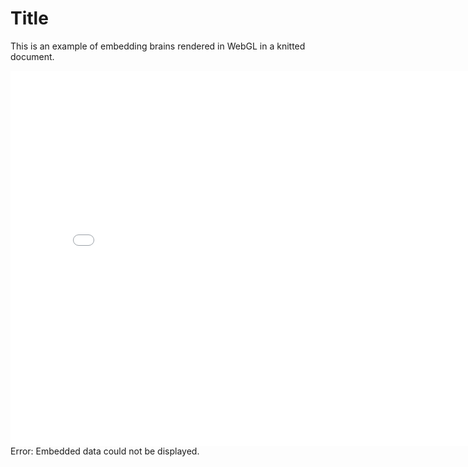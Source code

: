 Title
========================================================

This is an example of embedding brains rendered in WebGL in a knitted document.










<object data="knitted_webGL.html" width="800" height="600"> <embed src="knitted_webGL.html" width="800" height="600"> </embed> Error: Embedded data could not be displayed. </object>

